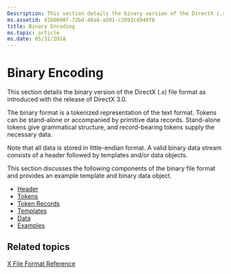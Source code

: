 ```yaml
---
Description: This section details the binary version of the DirectX (.x) file format as introduced with the release of DirectX 3.0.
ms.assetid: d1b6698f-72bd-40a4-a501-c2093cd940f6
title: Binary Encoding
ms.topic: article
ms.date: 05/31/2018
---
```


# Binary Encoding

This section details the binary version of the DirectX (.x) file format as introduced with the release of DirectX 3.0.

The binary format is a tokenized representation of the text format. Tokens can be stand-alone or accompanied by primitive data records. Stand-alone tokens give grammatical structure, and record-bearing tokens supply the necessary data.

Note that all data is stored in little-endian format. A valid binary data stream consists of a header followed by templates and/or data objects.

This section discusses the following components of the binary file format and provides an example template and binary data object.

-   [Header](header.md)
-   [Tokens](tokens.md)
-   [Token Records](token-records.md)
-   [Templates](dx9-graphics-reference-x-file-binaryencoding-templates.md)
-   [Data](dx9-graphics-reference-x-file-binaryencoding-data.md)
-   [Examples](examples.md)

## Related topics

<dl> <dt>

[X File Format Reference](dx9-graphics-reference-x-file-format.md)
</dt> </dl>

 

 



